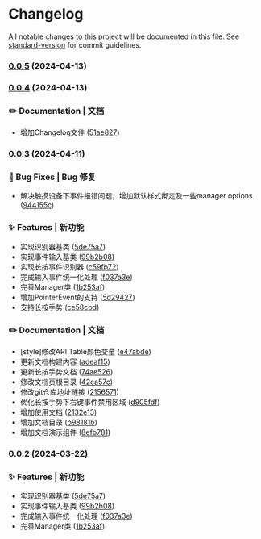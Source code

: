 # Changelog

All notable changes to this project will be documented in this file. See [standard-version](https://github.com/conventional-changelog/standard-version) for commit guidelines.

### [0.0.5](https://gitee.com/sunhy-cn/touch-fusion/compare/v0.0.4...v0.0.5) (2024-04-13)

### [0.0.4](https://gitee.com/sunhy-cn/touch-fusion/compare/v0.0.3...v0.0.4) (2024-04-13)


### ✏️ Documentation | 文档

* 增加Changelog文件 ([51ae827](https://gitee.com/sunhy-cn/touch-fusion/commit/51ae82791dd0bc139f22568a3c9827cb04523da0))

### 0.0.3 (2024-04-11)


### 🐛 Bug Fixes | Bug 修复

* 解决触摸设备下事件报错问题，增加默认样式绑定及一些manager options ([944155c](https://gitee.com/sunhy-cn/touch-fusion/commit/944155ccc28e6ca9ea6b0560c8282d07bb4afd48))


### ✨ Features | 新功能

* 实现识别器基类 ([5de75a7](https://gitee.com/sunhy-cn/touch-fusion/commit/5de75a7cd90e9d1e3cbd6a36afb82a3e2dcb9952))
* 实现事件输入基类 ([99b2b08](https://gitee.com/sunhy-cn/touch-fusion/commit/99b2b082eceadbfae2625c3624d6fc161abfe04f))
* 实现长按事件识别器 ([c59fb72](https://gitee.com/sunhy-cn/touch-fusion/commit/c59fb72d4af7ef9f873a1570a9a8188363cc08cc))
* 完成输入事件统一化处理 ([f037a3e](https://gitee.com/sunhy-cn/touch-fusion/commit/f037a3e471a644232eca90a84280855609c4359a))
* 完善Manager类 ([1b253af](https://gitee.com/sunhy-cn/touch-fusion/commit/1b253af32b0fe97c8f25ed04c396ce35e6586a58))
* 增加PointerEvent的支持 ([5d29427](https://gitee.com/sunhy-cn/touch-fusion/commit/5d29427105142b8d764b6f247de3976d23ad8144))
* 支持长按手势 ([ce58cbd](https://gitee.com/sunhy-cn/touch-fusion/commit/ce58cbd248c13eed88a35bb6d65829e0011b3e0f))


### ✏️ Documentation | 文档

* [style]修改API Table颜色变量 ([e47abde](https://gitee.com/sunhy-cn/touch-fusion/commit/e47abde874f5d0bc8a87ff7b2aee590b9b3ae616))
* 更新文档构建内容 ([adeaf15](https://gitee.com/sunhy-cn/touch-fusion/commit/adeaf158d29ae77942e8de5c80cef86bbdc0d5db))
* 更新长按手势文档 ([74ae526](https://gitee.com/sunhy-cn/touch-fusion/commit/74ae526c31bf27ae895d8cb7b23eb1d4c048fd6b))
* 修改文档页根目录 ([42ca57c](https://gitee.com/sunhy-cn/touch-fusion/commit/42ca57c7172fb85db9bc85d6a31a8b8ac4df632a))
* 修改git仓库地址链接 ([2156571](https://gitee.com/sunhy-cn/touch-fusion/commit/21565711ff11f305acb843534b58f2658e1663e4))
* 优化长按手势下右键事件禁用区域 ([d905fdf](https://gitee.com/sunhy-cn/touch-fusion/commit/d905fdf77ccdf7861d0b6ba39e659a4837a0676a))
* 增加使用文档 ([2132e13](https://gitee.com/sunhy-cn/touch-fusion/commit/2132e13dc62984232017f1242db2e68250ba5df1))
* 增加文档目录 ([b98181b](https://gitee.com/sunhy-cn/touch-fusion/commit/b98181bbddd36d6237c52bfd4f9f64fafc1e3a13))
* 增加文档演示组件 ([8efb781](https://gitee.com/sunhy-cn/touch-fusion/commit/8efb7812cc2fff3b7398a1abd7188d889429f135))

### 0.0.2 (2024-03-22)


### ✨ Features | 新功能

* 实现识别器基类 ([5de75a7](https://github.com/SunWind2000/TouchFusion/commit/5de75a7cd90e9d1e3cbd6a36afb82a3e2dcb9952))
* 实现事件输入基类 ([99b2b08](https://github.com/SunWind2000/TouchFusion/commit/99b2b082eceadbfae2625c3624d6fc161abfe04f))
* 完成输入事件统一化处理 ([f037a3e](https://github.com/SunWind2000/TouchFusion/commit/f037a3e471a644232eca90a84280855609c4359a))
* 完善Manager类 ([1b253af](https://github.com/SunWind2000/TouchFusion/commit/1b253af32b0fe97c8f25ed04c396ce35e6586a58))
